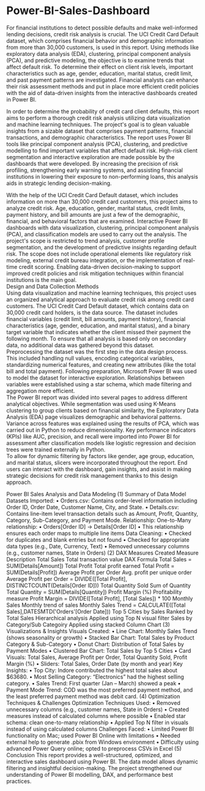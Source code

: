 # Power-BI-Sales-Dashboard

For financial institutions to detect possible defaults and make well-informed lending 
decisions, credit risk analysis is crucial. The UCI Credit Card Default dataset, which 
comprises financial behavior and demographic information from more than 30,000 customers, 
is used in this report. Using methods like exploratory data analysis (EDA), clustering, 
principal component analysis (PCA), and predictive modeling, the objective is to examine 
trends that affect default risk. To determine their effect on client risk levels, important 
characteristics such as age, gender, education, marital status, credit limit, and past payment 
patterns are investigated. Financial analysts can enhance their risk assessment methods and 
put in place more efficient credit policies with the aid of data-driven insights from the 
interactive dashboards created in Power BI. 

In order to determine the probability of credit card client defaults, this report aims to 
perform a thorough credit risk analysis utilizing data visualization and machine learning 
techniques. The project's goal is to glean valuable insights from a sizable dataset that 
comprises payment patterns, financial transactions, and demographic characteristics. The 
report uses Power BI tools like principal component analysis (PCA), clustering, and 
predictive modelling to find important variables that affect default risk. High-risk client 
segmentation and interactive exploration are made possible by the dashboards that were 
developed. By increasing the precision of risk profiling, strengthening early warning systems, 
and assisting financial institutions in lowering their exposure to non-performing loans, this 
analysis aids in strategic lending decision-making.  

With the help of the UCI Credit Card Default dataset, which includes information on 
more than 30,000 credit card customers, this project aims to analyze credit risk. Age, 
education, gender, marital status, credit limits, payment history, and bill amounts are just a 
few of the demographic, financial, and behavioral factors that are examined. Interactive 
Power BI dashboards with data visualization, clustering, principal component analysis (PCA), 
and classification models are used to carry out the analysis. The project's scope is restricted to 
trend analysis, customer profile segmentation, and the development of predictive insights 
regarding default risk. The scope does not include operational elements like regulatory risk 
modeling, external credit bureau integration, or the implementation of real-time credit 
scoring. Enabling data-driven decision-making to support improved credit policies and risk 
mitigation techniques within financial institutions is the main goal.  
Design and Data Collection Methods  
Using data visualization and machine learning techniques, this project uses an 
organized analytical approach to evaluate credit risk among credit card customers. The UCI 
Credit Card Default dataset, which contains data on 30,000 credit card holders, is the data 
source. The dataset includes financial variables (credit limit, bill amounts, payment history), 
financial characteristics (age, gender, education, and marital status), and a binary target 
variable that indicates whether the client missed their payment the following month. To 
ensure that all analysis is based only on secondary data, no additional data was gathered 
beyond this dataset.  
Preprocessing the dataset was the first step in the data design process. This included 
handling null values, encoding categorical variables, standardizing numerical features, and 
creating new attributes (like the total bill and total payment). Following preparation, 
Microsoft Power BI was used to model the dataset for interactive exploration. Relationships 
between variables were established using a star schema, which made filtering and aggregation 
more efficient.  
The Power BI report was divided into several pages to address different analytical 
objectives. While segmentation was used using K-Means clustering to group clients based on 
financial similarity, the Exploratory Data Analysis (EDA) page visualizes demographic and 
behavioral patterns. Variance across features was explained using the results of PCA, which 
was carried out in Python to reduce dimensionality. Key performance indicators (KPIs) like 
AUC, precision, and recall were imported into Power BI for assessment after classification 
models like logistic regression and decision trees were trained externally in Python.  
To allow for dynamic filtering by factors like gender, age group, education, and 
marital status, slicers were incorporated throughout the report. End users can interact with the 
dashboard, gain insights, and assist in making strategic decisions for credit risk management 
thanks to this design approach.  


Power BI Sales Analysis and Data Modeling 
(1) Summary of Data Model 
Datasets Imported: 
• Orders.csv: Contains order-level information including Order ID, Order Date, 
Customer Name, City, and State. 
• Details.csv: Contains line-item level transaction details such as Amount, Profit, 
Quantity, Category, Sub-Category, and Payment Mode. 
Relationship: 
One-to-Many relationship: 
• Orders[Order ID] → Details[Order ID] 
• This relationship ensures each order maps to multiple line items 
Data Cleaning: 
• Checked for duplicates and blank entries but not found 
• Checked for appropriate data types (e.g., Date, Currency, Text) 
• Removed unnecessary columns (e.g., customer names, State in Orders) 
(2) DAX Measures Created 
Measure 
Description 
Total Sales 
Total transaction value 
DAX Formula 
Total Sales = 
SUM(Details[Amount]) 
Total Profit 
Total profit earned 
Total Profit = SUM(Details[Profit]) 
Average Profit per 
Order 
Avg. profit per unique 
order 
Average Profit per Order = 
DIVIDE([Total Profit], 
DISTINCTCOUNT(Details[Order 
ID])) 
Total Quantity Sold 
Sum of Quantity 
Total Quantity = 
SUM(Details[Quantity]) 
Profit Margin (%) 
Profitability measure 
Profit Margin = DIVIDE([Total 
Profit], [Total Sales]) * 100 
Monthly Sales 
Monthly trend of sales 
Monthly Sales Trend = 
CALCULATE([Total 
Sales],DATESMTD('Orders'[Order 
Date])) 
Top 5 Cities by Sales Ranked by Total Sales 
Hierarchical analysis 
Applied using Top N visual filter 
Sales by 
Category/Sub
Categoiry 
Applied using stacked Column Chart 
(3) Visualizations & Insights 
Visuals Created: 
• Line Chart: Monthly Sales Trend (shows seasonality or growth) 
• Stacked Bar Chart: Total Sales by Product Category & Sub-Category 
• Donut Chart: Distribution of Total Sales by Payment Modes 
• Clustered Bar Chart: Total Sales by Top 5 Cities 
• Card Visuals: Total Sales, Average Profit per Order, Total Quantity Sold, Profit 
Margin (%) 
• Sliders: Total Sales, Order Date (by month and year) 
Key Insights: 
• Top City: Indore contributed the highest total sales about $63680. 
• Most Selling Category: “Electronics” had the highest selling category. 
• Sales Trend: First quarter (Jan – March) showed a peak 
• Payment Mode Trend: COD was the most preferred payment method, and the least 
preferred payment method was debit card. 
(4) Optimization Techniques & Challenges 
Optimization Techniques Used: 
• Removed unnecessary columns (e.g., customer names, State in Orders) 
• Created measures instead of calculated columns where possible 
• Enabled star schema: clean one-to-many relationship 
• Applied Top N filter in visuals instead of using calculated columns 
Challenges Faced: 
• Limited Power BI functionality on Mac; used Power BI Online with limitations 
• Needed external help to generate .pbix from Windows environment 
• Difficulty using advanced Power Query online; opted to preprocess CSVs in Excel 
(5) Conclusion 
This report provides a well-structured, optimized, and interactive sales dashboard 
using Power BI. The data model allows dynamic filtering and insightful decision-making. 
The project strengthened our understanding of Power BI modelling, DAX, and 
performance best practices.
